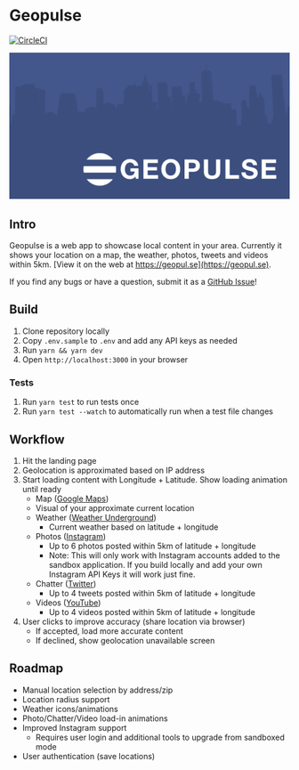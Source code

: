 # Geopulse

[![CircleCI](https://circleci.com/gh/seriouslysean/geopulse-app/tree/master.svg?style=svg)](https://circleci.com/gh/seriouslysean/geopulse-app/tree/master)

<p align="center"><img src="client/public/assets/geopulse-banner.png" alt="Geopulse" width="1200" class="inline" /></p>

## Intro

Geopulse is a web app to showcase local content in your area. Currently it shows your location on a map, the weather, photos, tweets and videos within 5km. [View it on the web at https://geopul.se](https://geopul.se).

If you find any bugs or have a question, submit it as a [GitHub Issue](https://github.com/seriouslysean/geopulse-app/issues)!

## Build

1. Clone repository locally
1. Copy `.env.sample` to `.env` and add any API keys as needed
1. Run `yarn && yarn dev`
1. Open `http://localhost:3000` in your browser

### Tests

1. Run `yarn test` to run tests once
1. Run `yarn test --watch` to automatically run when a test file changes

## Workflow

1. Hit the landing page
1. Geolocation is approximated based on IP address
1. Start loading content with Longitude + Latitude. Show loading animation until ready
   * Map ([Google Maps](https://developers.google.com/maps/))
   * Visual of your approximate current location
   * Weather ([Weather Underground](https://www.wunderground.com/weather/api/))
     * Current weather based on latitude + longitude
   * Photos ([Instagram](https://www.instagram.com/developer/))
     * Up to 6 photos posted within 5km of latitude + longitude
     * Note: This will only work with Instagram accounts added to the sandbox application. If you build locally and add your own Instagram API Keys it will work just fine.
   * Chatter ([Twitter](https://developer.twitter.com/))
     * Up to 4 tweets posted within 5km of latitude + longitude
   * Videos ([YouTube](https://developers.google.com/youtube/))
     * Up to 4 videos posted within 5km of latitude + longitude
1. User clicks to improve accuracy (share location via browser)
   * If accepted, load more accurate content
   * If declined, show geolocation unavailable screen

## Roadmap

* Manual location selection by address/zip
* Location radius support
* Weather icons/animations
* Photo/Chatter/Video load-in animations
* Improved Instagram support
  * Requires user login and additional tools to upgrade from sandboxed mode
* User authentication (save locations)
